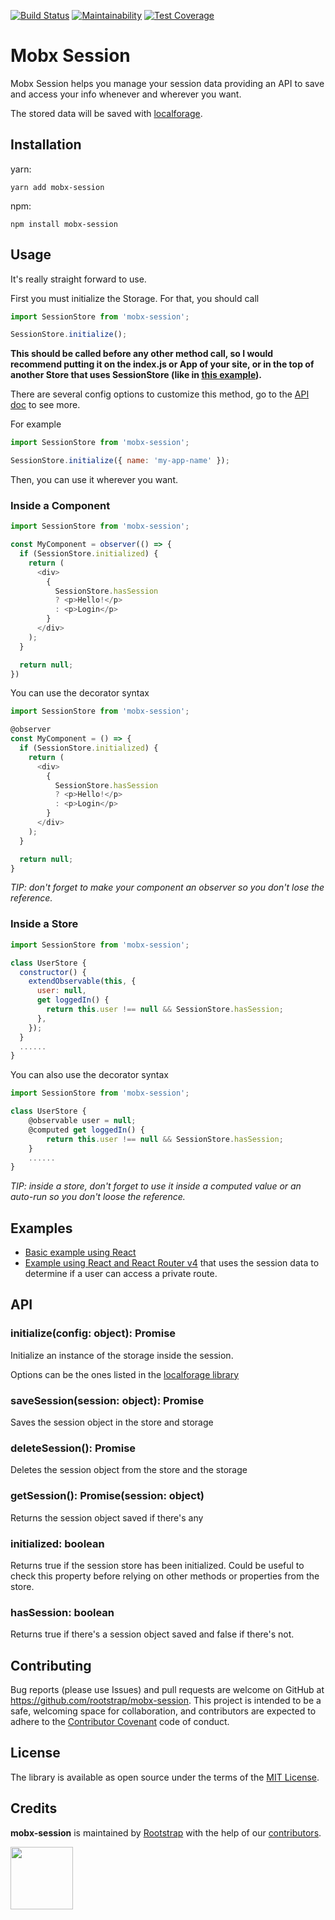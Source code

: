 [![Build Status](https://travis-ci.com/rootstrap/mobx-session.svg?branch=master)](https://travis-ci.com/rootstrap/mobx-session)
[![Maintainability](https://api.codeclimate.com/v1/badges/7779ab5005e559a3104a/maintainability)](https://codeclimate.com/github/rootstrap/mobx-session/maintainability)
[![Test Coverage](https://api.codeclimate.com/v1/badges/7779ab5005e559a3104a/test_coverage)](https://codeclimate.com/github/rootstrap/mobx-session/test_coverage)

# Mobx Session

Mobx Session helps you manage your session data providing an API to save and access your info whenever and wherever you want.

The stored data will be saved with [localforage](https://github.com/localForage/localForage).

## Installation
yarn:

`yarn add mobx-session`

npm:

`npm install mobx-session`

## Usage

It's really straight forward to use.

First you must initialize the Storage. For that, you should call

```javascript
import SessionStore from 'mobx-session';

SessionStore.initialize();
```

**This should be called before any other method call, so I would recommend putting it on the index.js or App of your site, or in the top of another Store that uses SessionStore (like in [this example](examples/example/src/stores/UserStore.js)).**

There are several config options to customize this method, go to the [API doc](https://github.com/rootstrap/mobx-session#initializeconfig-object-promise) to see more.

For example

```javascript
import SessionStore from 'mobx-session';

SessionStore.initialize({ name: 'my-app-name' });
```

Then, you can use it wherever you want.

### Inside a Component

```javascript
import SessionStore from 'mobx-session';

const MyComponent = observer(() => {
  if (SessionStore.initialized) {
    return (
      <div>
        {
          SessionStore.hasSession
          ? <p>Hello!</p>
          : <p>Login</p>
        }
      </div>
    );
  }

  return null;
})
```

You can use the decorator syntax

```javascript
import SessionStore from 'mobx-session';

@observer
const MyComponent = () => {
  if (SessionStore.initialized) {
    return (
      <div>
        {
          SessionStore.hasSession
          ? <p>Hello!</p>
          : <p>Login</p>
        }
      </div>
    );
  }

  return null;
}
```

*TIP: don't forget to make your component an observer so you don't lose the reference.*

### Inside a Store

```javascript
import SessionStore from 'mobx-session';

class UserStore {
  constructor() {
    extendObservable(this, {
      user: null,
      get loggedIn() {
        return this.user !== null && SessionStore.hasSession;
      },
    });
  }
  ......
}
```

You can also use the decorator syntax

```javascript
import SessionStore from 'mobx-session';

class UserStore {
    @observable user = null;
    @computed get loggedIn() {
        return this.user !== null && SessionStore.hasSession;
    }
    ......
}
```

*TIP: inside a store, don't forget to use it inside a computed value or an auto-run so you don't loose the reference.*

## Examples

- [Basic example using React](examples/example)
- [Example using React and React Router v4](examples/react-router-v4-example) that uses the session data to determine if a user can access a private route.

## API

### initialize(config: object): Promise

Initialize an instance of the storage inside the session.

Options can be the ones listed in the [localforage library](https://github.com/localForage/localForage#configuration)

### saveSession(session: object): Promise

Saves the session object in the store and storage

### deleteSession(): Promise

Deletes the session object from the store and the storage

### getSession(): Promise(session: object)

Returns the session object saved if there's any

### initialized: boolean

Returns true if the session store has been initialized. Could be useful to check this property before relying on other methods or properties from the store.

### hasSession: boolean

Returns true if there's a session object saved and false if there's not.

## Contributing
Bug reports (please use Issues) and pull requests are welcome on GitHub at https://github.com/rootstrap/mobx-session. This project is intended to be a safe, welcoming space for collaboration, and contributors are expected to adhere to the [Contributor Covenant](http://contributor-covenant.org) code of conduct.

## License
The library is available as open source under the terms of the [MIT License](https://opensource.org/licenses/MIT).

## Credits
**mobx-session** is maintained by [Rootstrap](http://www.rootstrap.com) with the help of our [contributors](https://github.com/rootstrap/mobx-session/contributors).

[<img src="https://s3-us-west-1.amazonaws.com/rootstrap.com/img/rs.png" width="100"/>](http://www.rootstrap.com)
